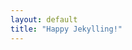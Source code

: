 ```yaml
---
layout: default
title: "Happy Jekylling!"
---
```


<div style="height: 330px; width: 260px; margin: auto; margin-top: 100px;">
<div class="pixelart-to-css"></div></div>



